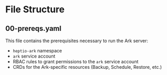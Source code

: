 # File Structure

## 00-prereqs.yaml

This file contains the prerequisites necessary to run the Ark server:

- `heptio-ark` namespace
- `ark` service account
- RBAC rules to grant permissions to the `ark` service account
- CRDs for the Ark-specific resources (Backup, Schedule, Restore, etc.)
